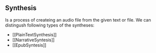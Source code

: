 ## Synthesis
Is a process of createing an audio file from the given text or file.
We can distingush following types of the syntheses:
- [[PlainTextSynthesis]]
- [[NarrativeSyntesis]]
- [[EpubSyntesis]]
